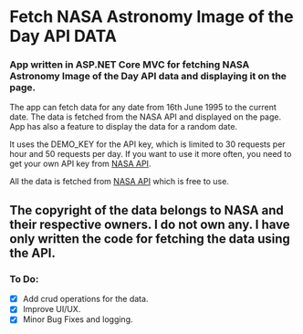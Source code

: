 # Fetch NASA Astronomy Image of the Day API DATA

### App written in ASP.NET Core MVC for fetching NASA Astronomy Image of the Day API data and displaying it on the page.

The app can fetch data for any date from 16th June 1995 to the current date. The data is fetched from the NASA API and displayed on the page. App has also a feature to display the data for a random date. 

It uses the DEMO_KEY for the API key, which is limited to 30 requests per hour and 50 requests per day. If you want to use it more often, you need to get your own API key from [NASA API](https://api.nasa.gov/).

 All the data is fetched from [NASA API](https://api.nasa.gov/) which is free to use.
## The copyright of the data belongs to NASA and their respective owners. I do not own any. I have only written the code for fetching the data using the API.

### To Do:

- [x] Add crud operations for the data.
- [x] Improve UI/UX.  
- [x] Minor Bug Fixes and logging.  
